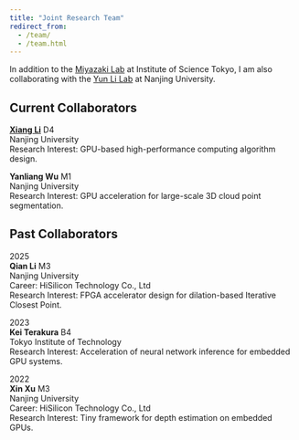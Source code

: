 ```yaml
---
title: "Joint Research Team"
redirect_from: 
  - /team/
  - /team.html
---
```


In addition to the [Miyazaki Lab](http://www.lsc.cs.titech.ac.jp/en/) at Institute of Science Tokyo, I am also
collaborating with the [Yun Li Lab](https://www.yunligroup.org/) at Nanjing University.

## Current Collaborators

**[Xiang Li](https://lixiang-lab.github.io/)**	D4<br />
Nanjing University<br />
Research Interest: GPU-based high-performance computing algorithm design.

**Yanliang Wu**    M1<br />
Nanjing University<br />
Research Interest: GPU acceleration for large-scale 3D cloud point segmentation.


## Past Collaborators

2025<br />
**Qian Li**    M3<br />
Nanjing University<br />
Career: HiSilicon Technology Co., Ltd<br />
Research Interest: FPGA accelerator design for dilation-based Iterative Closest Point.


2023<br />
**Kei Terakura**	B4<br />
Tokyo Institute of Technology<br />
Research Interest: Acceleration of neural network inference for embedded GPU systems.

2022<br />
**Xin Xu**	M3<br />
Nanjing University<br />
Career: HiSilicon Technology Co., Ltd<br />
Research Interest: Tiny framework for depth estimation on embedded GPUs. 

